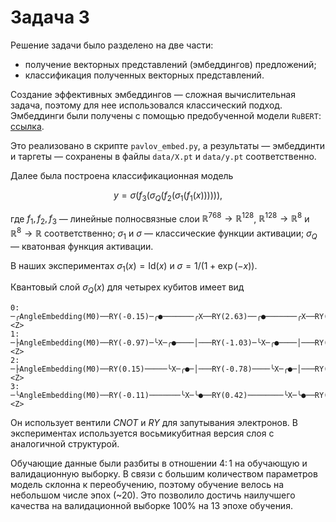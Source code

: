 # Задача 3

Решение задачи было разделено на две части:

* получение векторных представлений (эмбеддингов) предложений;
* классификация полученных векторных представлений.

Создание эффективных эмбеддингов — сложная вычислительная задача, поэтому для нее использовался классический подход. Эмбеддинги были получены с помощью предобученной модели `RuBERT`: [ссылка](https://huggingface.co/DeepPavlov/rubert-base-cased-sentence).

Это реализовано в скрипте `pavlov_embed.py`, а результаты — эмбеддинти и таргеты — сохранены в файлы `data/X.pt` и `data/y.pt` соответственно.

Далее была построена классификационная модель

$$y = \sigma(f_3(\sigma_Q(f_2(\sigma_1(f_1(x)))))),$$

где $f_1, f_2, f_3$ — линейные полносвязные слои $\mathbb{R}^{768} \to \mathbb{R}^{128}$, $\mathbb{R}^{128} \to \mathbb{R}^8$ и $\mathbb{R}^8 \to \mathbb{R}$ соответственно; $\sigma_1$ и $\sigma$ — классические функции активации; $\sigma_Q$ — кватонвая функция активации.

В наших экспериментах $\sigma_1(x) = \mathrm{Id}(x)$ и $\sigma = 1 / (1 + \exp(-x))$.

Квантовый слой $\sigma_Q(x)$ для четырех кубитов имеет вид
```
0: ─╭AngleEmbedding(M0)──RY(-0.15)─╭●───────╭X──RY(2.63)──╭●───────╭X──RY(0.87)─╭●───────╭X───RY(0.29)──╭●───────╭X─┤  <Z>
1: ─├AngleEmbedding(M0)──RY(-0.97)─╰X─╭●────│───RY(-1.03)─╰X─╭●────│───RY(2.29)─╰X─╭●────│────RY(0.90)──╰X─╭●────│──┤  <Z>
2: ─├AngleEmbedding(M0)──RY(0.15)─────╰X─╭●─│───RY(-0.78)────╰X─╭●─│───RY(1.62)────╰X─╭●─│────RY(-0.61)────╰X─╭●─│──┤  <Z>
3: ─╰AngleEmbedding(M0)──RY(-0.11)───────╰X─╰●──RY(0.42)────────╰X─╰●──RY(0.82)───────╰X─╰●───RY(-0.32)───────╰X─╰●─┤  <Z>
```

Он использует вентили $\mathit{CNOT}$ и $\mathit{RY}$ для запутывания электронов. В экспериментах используется восьмикубитная версия слоя с аналогичной структурой.

Обучающие данные были разбиты в отношении $4\colon 1$ на обучающую и валидационную выборку. В связи с большим количеством параметров модель склонна к переобучению, поэтому обучение велось на небольшом числе эпох (~20). Это позволило достичь наилучшего качества на валидационной выборке 100% на 13 эпохе обучения.